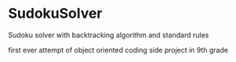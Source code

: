 # SudokuSolver
Sudoku solver with backtracking algorithm and standard rules

first ever attempt of object oriented coding
side project in 9th grade
